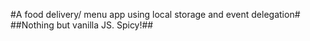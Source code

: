 #A food delivery/ menu app using local storage and event delegation#
##Nothing but vanilla JS. Spicy!##